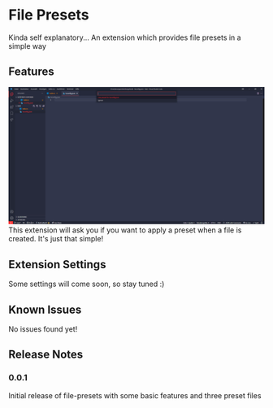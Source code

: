 # File Presets

Kinda self explanatory... An extension which provides file presets in a simple way

## Features

![feature 1](images/feature-1.png)
This extension will ask you if you want to apply a preset when a file is created. It's just that simple!

## Extension Settings

Some settings will come soon, so stay tuned :)

## Known Issues

No issues found yet!

## Release Notes

### 0.0.1

Initial release of file-presets with some basic features and three preset files
